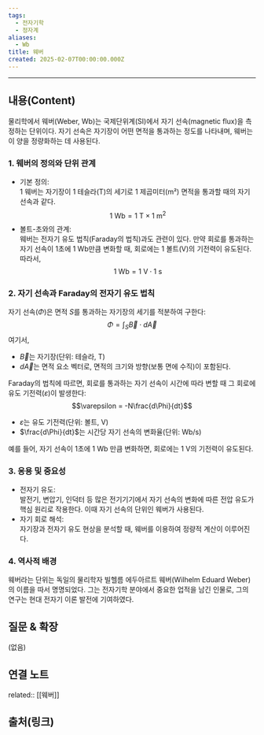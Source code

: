 ```yaml
---
tags:
  - 전자기학
  - 정자계
aliases:
  - Wb
title: 웨버
created: 2025-02-07T00:00:00.000Z
---
```


---

## 내용(Content)

물리학에서 웨버(Weber, Wb)는 국제단위계(SI)에서 자기 선속(magnetic flux)을 측정하는 단위이다. 자기 선속은 자기장이 어떤 면적을 통과하는 정도를 나타내며, 웨버는 이 양을 정량화하는 데 사용된다.

### 1. 웨버의 정의와 단위 관계
- 기본 정의:  
  1 웨버는 자기장이 1 테슬라(T)의 세기로 1 제곱미터(m²) 면적을 통과할 때의 자기 선속과 같다.  
  $$1\ \text{Wb} = 1\ \text{T} \times 1\ \text{m}^2$$
- 볼트-초와의 관계:  
  웨버는 전자기 유도 법칙(Faraday의 법칙)과도 관련이 있다. 만약 회로를 통과하는 자기 선속이 1초에 1 Wb만큼 변화할 때, 회로에는 1 볼트(V)의 기전력이 유도된다. 따라서,
  $$1\ \text{Wb} = 1\ \text{V} \cdot 1\ \text{s}$$
  
### 2. 자기 선속과 Faraday의 전자기 유도 법칙
자기 선속($\Phi$)은 면적 $S$를 통과하는 자기장의 세기를 적분하여 구한다:
$$\Phi = \int_S \vec{B} \cdot d\vec{A}$$
여기서,
- $\vec{B}$는 자기장(단위: 테슬라, T)  
- $d\vec{A}$는 면적 요소 벡터로, 면적의 크기와 방향(보통 면에 수직)이 포함된다.

Faraday의 법칙에 따르면, 회로를 통과하는 자기 선속이 시간에 따라 변할 때 그 회로에 유도 기전력($\varepsilon$)이 발생한다:
$$\varepsilon = -N\frac{d\Phi}{dt}$$
- $\varepsilon$는 유도 기전력(단위: 볼트, V)
- $\frac{d\Phi}{dt}$는 시간당 자기 선속의 변화율(단위: Wb/s)

예를 들어, 자기 선속이 1초에 1 Wb 만큼 변화하면, 회로에는 1 V의 기전력이 유도된다.

### 3. 응용 및 중요성
- 전자기 유도:  
  발전기, 변압기, 인덕터 등 많은 전기기기에서 자기 선속의 변화에 따른 전압 유도가 핵심 원리로 작용한다. 이때 자기 선속의 단위인 웨버가 사용된다.
- 자기 회로 해석:  
  자기장과 전자기 유도 현상을 분석할 때, 웨버를 이용하여 정량적 계산이 이루어진다.

### 4. 역사적 배경

웨버라는 단위는 독일의 물리학자 빌헬름 에두아르트 웨버(Wilhelm Eduard Weber)의 이름을 따서 명명되었다. 그는 전자기학 분야에서 중요한 업적을 남긴 인물로, 그의 연구는 현대 전자기 이론 발전에 기여하였다.

## 질문 & 확장

(없음)

## 연결 노트

related:: [[웨버]]

## 출처(링크)





